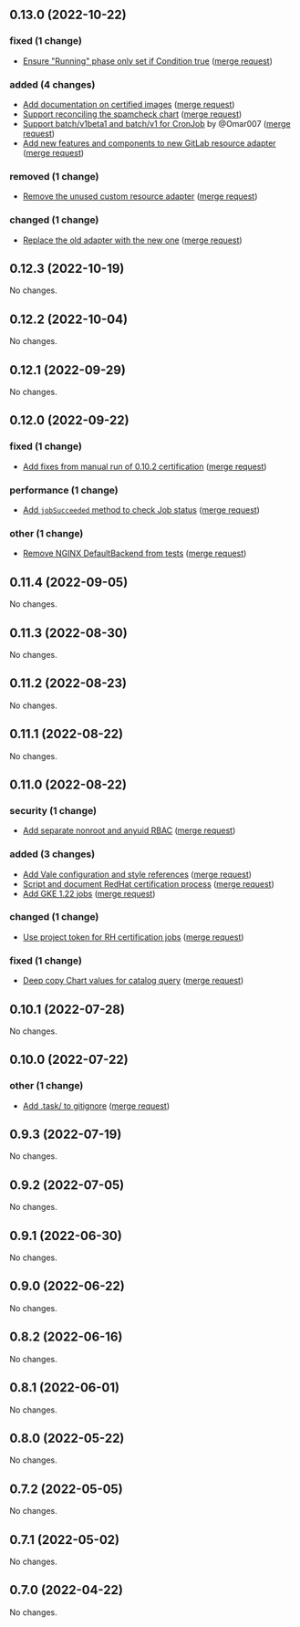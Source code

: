 ## 0.13.0 (2022-10-22)

### fixed (1 change)

- [Ensure "Running" phase only set if Condition true](gitlab-org/cloud-native/gitlab-operator@b6f8a80f22b8515fde666ee423e3e01d0994c4bd) ([merge request](gitlab-org/cloud-native/gitlab-operator!539))

### added (4 changes)

- [Add documentation on certified images](gitlab-org/cloud-native/gitlab-operator@fb664e38d788b05e423296a32268233d64509408) ([merge request](gitlab-org/cloud-native/gitlab-operator!537))
- [Support reconciling the spamcheck chart](gitlab-org/cloud-native/gitlab-operator@6e6da19e052a549da62d145d7aa4333252add7e6) ([merge request](gitlab-org/cloud-native/gitlab-operator!536))
- [Support batch/v1beta1 and batch/v1 for CronJob](gitlab-org/cloud-native/gitlab-operator@4a52125d1423c3a13dfbc3b5dfb792234f9445f3) by @Omar007 ([merge request](gitlab-org/cloud-native/gitlab-operator!532))
- [Add new features and components to new GitLab resource adapter](gitlab-org/cloud-native/gitlab-operator@1ae8cda74c28d572b720d4445c514afb6a0b4053) ([merge request](gitlab-org/cloud-native/gitlab-operator!527))

### removed (1 change)

- [Remove the unused custom resource adapter](gitlab-org/cloud-native/gitlab-operator@535d0641b23dfbeee4b221f961f4cb07a6fdc17a) ([merge request](gitlab-org/cloud-native/gitlab-operator!529))

### changed (1 change)

- [Replace the old adapter with the new one](gitlab-org/cloud-native/gitlab-operator@9b9eaf01068087317527518e5722d1e95a67e24f) ([merge request](gitlab-org/cloud-native/gitlab-operator!528))

## 0.12.3 (2022-10-19)

No changes.

## 0.12.2 (2022-10-04)

No changes.

## 0.12.1 (2022-09-29)

No changes.

## 0.12.0 (2022-09-22)

### fixed (1 change)

- [Add fixes from manual run of 0.10.2 certification](gitlab-org/cloud-native/gitlab-operator@7c0368f587c166bb82870e4a33cda9c7ed0eefb9) ([merge request](gitlab-org/cloud-native/gitlab-operator!511))

### performance (1 change)

- [Add `jobSucceeded` method to check Job status](gitlab-org/cloud-native/gitlab-operator@d6c37cf6ed736777a94ac2519c51dcdbac704e49) ([merge request](gitlab-org/cloud-native/gitlab-operator!503))

### other (1 change)

- [Remove NGINX DefaultBackend from tests](gitlab-org/cloud-native/gitlab-operator@1604313afffe233ae427a2092e704647b7bf8f6d) ([merge request](gitlab-org/cloud-native/gitlab-operator!514))

## 0.11.4 (2022-09-05)

No changes.

## 0.11.3 (2022-08-30)

No changes.

## 0.11.2 (2022-08-23)

No changes.

## 0.11.1 (2022-08-22)

No changes.

## 0.11.0 (2022-08-22)

### security (1 change)

- [Add separate nonroot and anyuid RBAC](gitlab-org/cloud-native/gitlab-operator@01d49a714d62cf8d38220e707edc69f9f71a17ce) ([merge request](gitlab-org/cloud-native/gitlab-operator!447))

### added (3 changes)

- [Add Vale configuration and style references](gitlab-org/cloud-native/gitlab-operator@1546a091cd5ad38166314ffb7cc0cdd22df2ff96) ([merge request](gitlab-org/cloud-native/gitlab-operator!509))
- [Script and document RedHat certification process](gitlab-org/cloud-native/gitlab-operator@cdd3b1ed180434e88054079391ca0d0965ccf0f8) ([merge request](gitlab-org/cloud-native/gitlab-operator!494))
- [Add GKE 1.22 jobs](gitlab-org/cloud-native/gitlab-operator@ecdc70c91cf9f14a1eb3dab68135428c2316de69) ([merge request](gitlab-org/cloud-native/gitlab-operator!497))

### changed (1 change)

- [Use project token for RH certification jobs](gitlab-org/cloud-native/gitlab-operator@3cde0d00e1051a306850b102b3b62bd31af7c34a) ([merge request](gitlab-org/cloud-native/gitlab-operator!505))

### fixed (1 change)

- [Deep copy Chart values for catalog query](gitlab-org/cloud-native/gitlab-operator@9b231838685be534e68d40aab69a30cd1970e5c8) ([merge request](gitlab-org/cloud-native/gitlab-operator!499))

## 0.10.1 (2022-07-28)

No changes.

## 0.10.0 (2022-07-22)

### other (1 change)

- [Add .task/ to gitignore](gitlab-org/cloud-native/gitlab-operator@318e1a386eca5970960e166dcab053b1efab9b26) ([merge request](gitlab-org/cloud-native/gitlab-operator!481))

## 0.9.3 (2022-07-19)

No changes.

## 0.9.2 (2022-07-05)

No changes.

## 0.9.1 (2022-06-30)

No changes.

## 0.9.0 (2022-06-22)

No changes.

## 0.8.2 (2022-06-16)

No changes.

## 0.8.1 (2022-06-01)

No changes.

## 0.8.0 (2022-05-22)

No changes.

## 0.7.2 (2022-05-05)

No changes.

## 0.7.1 (2022-05-02)

No changes.

## 0.7.0 (2022-04-22)

No changes.
